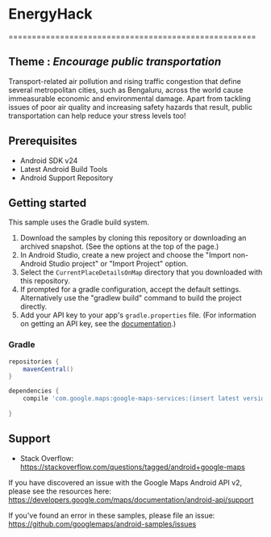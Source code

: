 # EnergyHack
=====================================================

## Theme : _Encourage public transportation_

Transport-related air pollution and rising traffic congestion that define several metropolitan cities, 
such as Bengaluru, across the world cause immeasurable economic and environmental damage.
Apart from tackling issues of poor air quality and increasing safety hazards that result, 
public transportation can help reduce your stress levels too!

Prerequisites
--------------

- Android SDK v24
- Latest Android Build Tools
- Android Support Repository

Getting started
---------------

This sample uses the Gradle build system.

1. Download the samples by cloning this repository or downloading an archived
  snapshot. (See the options at the top of the page.)
1. In Android Studio, create a new project and choose the "Import non-Android Studio project" or
  "Import Project" option.
1. Select the `CurrentPlaceDetailsOnMap` directory that you downloaded with this repository.
1. If prompted for a gradle configuration, accept the default settings.
  Alternatively use the "gradlew build" command to build the project directly.
1. Add your API key to your app's `gradle.properties` file.
  (For information on getting an API key, see the
  [documentation](https://developers.google.com/maps/documentation/android-api/signup).)
  
  
### Gradle

```groovy
repositories {
    mavenCentral()
}

dependencies {
    compile 'com.google.maps:google-maps-services:(insert latest version)'
   
}
```

Support
-------

- Stack Overflow: https://stackoverflow.com/questions/tagged/android+google-maps

If you have discovered an issue with the Google Maps Android API v2, please see
the resources here: https://developers.google.com/maps/documentation/android-api/support

If you've found an error in these samples, please file an issue:
https://github.com/googlemaps/android-samples/issues

